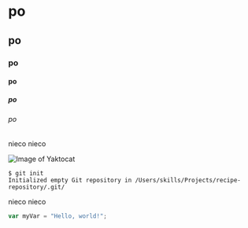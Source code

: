 # po
## po
### po
#### po
##### po
###### po
nieco nieco

![Image of Yaktocat](https://octodex.github.com/images/yaktocat.png)

```
$ git init
Initialized empty Git repository in /Users/skills/Projects/recipe-repository/.git/
```

nieco nieco

``` javascript
var myVar = "Hello, world!";
```
